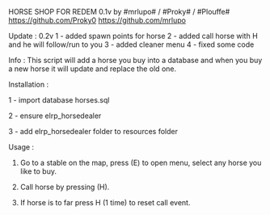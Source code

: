 HORSE SHOP FOR REDEM 0.1v by #mrlupo# / #Proky# / #Plouffe#  
https://github.com/Proky0
https://github.com/mrlupo

Update : 0.2v 
1 - added spawn points for horse
2 - added call horse with H and he will follow/run to you
3 - added cleaner menu
4 - fixed some code


Info :
This script will add a horse you buy into a database and when you buy a new horse it will update and replace the old one.


Installation :

1 - import database horses.sql

2 - ensure elrp_horsedealer

3 - add elrp_horsedealer folder to resources folder



Usage : 

1. Go to a stable on the map, press (E) to open menu, select any horse you like to buy.

2. Call horse by pressing (H).

3. If horse is to far press H (1 time) to reset call event.
